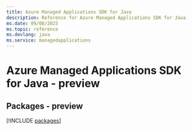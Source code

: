 ```yaml
---
title: Azure Managed Applications SDK for Java
description: Reference for Azure Managed Applications SDK for Java
ms.date: 09/08/2025
ms.topic: reference
ms.devlang: java
ms.service: managedapplications
---
```

# Azure Managed Applications SDK for Java - preview
## Packages - preview
[!INCLUDE [packages](managed-applications-index.md)]
